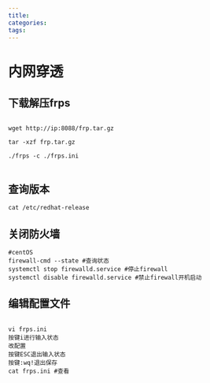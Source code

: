 ```yaml
---
title:
categories:
tags:
---
```

# 内网穿透

## 下载解压frps
```

wget http://ip:8088/frp.tar.gz

tar -xzf frp.tar.gz

./frps -c ./frps.ini


```

## 查询版本


```
cat /etc/redhat-release 
```




## 关闭防火墙

```
#centOS
firewall-cmd --state #查询状态
systemctl stop firewalld.service #停止firewall
systemctl disable firewalld.service #禁止firewall开机启动

```
## 编辑配置文件


```

vi frps.ini 
按键i进行输入状态
改配置
按键ESC退出输入状态
按键:wq!退出保存
cat frps.ini #查看

```








